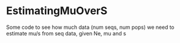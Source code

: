 EstimatingMuOverS
=================

Some code to see how much data (num seqs, num pops) we need to estimate mu/s from seq data, given Ne, mu and s
